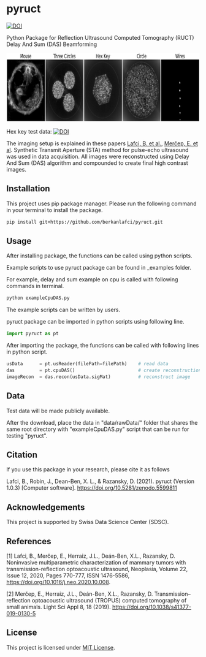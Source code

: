 pyruct
=======================================================

[![DOI](https://zenodo.org/badge/DOI/10.5281/zenodo.5599811.svg)](https://doi.org/10.5281/zenodo.5599811)

Python Package for Reflection Ultrasound Computed Tomography (RUCT) Delay And Sum (DAS) Beamforming

<img src="https://github.com/berkanlafci/pyruct/blob/main/docs/_img/readmeImage.png" width="1000" height="180">

Hex key test data: [![DOI](https://zenodo.org/badge/DOI/10.5281/zenodo.5599242.svg)](https://doi.org/10.5281/zenodo.5599242)

The imaging setup is explained in these papers [Lafci, B. et al.](https://www.sciencedirect.com/science/article/pii/S1476558620301639), [Merčep, E. et al](https://www.nature.com/articles/s41377-019-0130-5). Synthetic Transmit Aperture (STA) method for pulse-echo ultrasound was used in data acquisition. All images were reconstructed using Delay And Sum (DAS) algorithm and compounded to create final high contrast images.

Installation
-------------------------------------------------------
This project uses pip package manager. Please run the following command in your terminal to install the package.
```bash
pip install git+https://github.com/berkanlafci/pyruct.git
```

Usage
-------------------------------------------------------
After installing package, the functions can be called using python scripts.

Example scripts to use pyruct package can be found in _examples folder.

For example, delay and sum example on cpu is called with following commands in terminal.
```bash
python exampleCpuDAS.py
```
The example scripts can be written by users.

pyruct package can be imported in python scripts using following line.
```python
import pyruct as pt
```
After importing the package, the functions can be called with following lines in python script.
```python
usData      = pt.usReader(filePath=filePath) 	# read data
das         = pt.cpuDAS()                      	# create reconstruction object
imageRecon  = das.recon(usData.sigMat)         	# reconstruct image
```

Data
-------------------------------------------------------
Test data will be made publicly available.

After the download, place the data in "data/rawData/" folder that shares the same root directory with "exampleCpuDAS.py" script that can be run for testing "pyruct".

Citation
-------------------------------------------------------
If you use this package in your research, please cite it as follows

Lafci, B., Robin, J., Dean-Ben, X. L., & Razansky, D. (2021). pyruct (Version 1.0.3) [Computer software]. https://doi.org/10.5281/zenodo.5599811

Acknowledgements
-------------------------------------------------------
This project is supported by Swiss Data Science Center (SDSC).

References
-------------------------------------------------------
[1] Lafci, B., Merčep, E., Herraiz, J.L., Deán-Ben, X.L., Razansky, D. Noninvasive multiparametric characterization of mammary tumors with transmission-reflection optoacoustic ultrasound, Neoplasia, Volume 22, Issue 12, 2020, Pages 770-777, ISSN 1476-5586, https://doi.org/10.1016/j.neo.2020.10.008.

[2] Merčep, E., Herraiz, J.L., Deán-Ben, X.L., Razansky, D. Transmission–reflection optoacoustic ultrasound (TROPUS) computed tomography of small animals. Light Sci Appl 8, 18 (2019). https://doi.org/10.1038/s41377-019-0130-5

License
-------------------------------------------------------
This project is licensed under [MIT License](https://mit-license.org/).